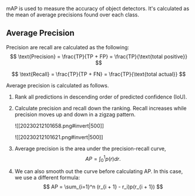 mAP is used to measure the accuracy of object detectors. It's calculated as the mean of average precisions found over each class.

## Average Precision
Precision are recall are calculated as the following: 
$$
\text{Precision} = \frac{TP}{TP + FP} = \frac{TP}{\text{total positive}}
$$
 
$$
\text{Recall} = \frac{TP}{TP + FN} = \frac{TP}{\text{total actual}}
$$


Average precision is calculated as follows.
1. Rank all predictions in descending order of predicted confidence (IoU).
2. Calculate precision and recall down the ranking. Recall increases while precision moves up and down in a zigzag pattern.

	![[20230212101658.png#invert|500]]

	![[20230212101621.png#invert|500]]

3. Average precision is the area under the precision-recall curve, 
$$
AP = \int_0^1 p(r)dr.
$$

4. We can also smooth out the curve before calculating AP. In this case, we use a different formula: 
$$
AP = \sum_{i=1}^n (r_{i + 1} - r_i)p(r_{i + 1})
$$
